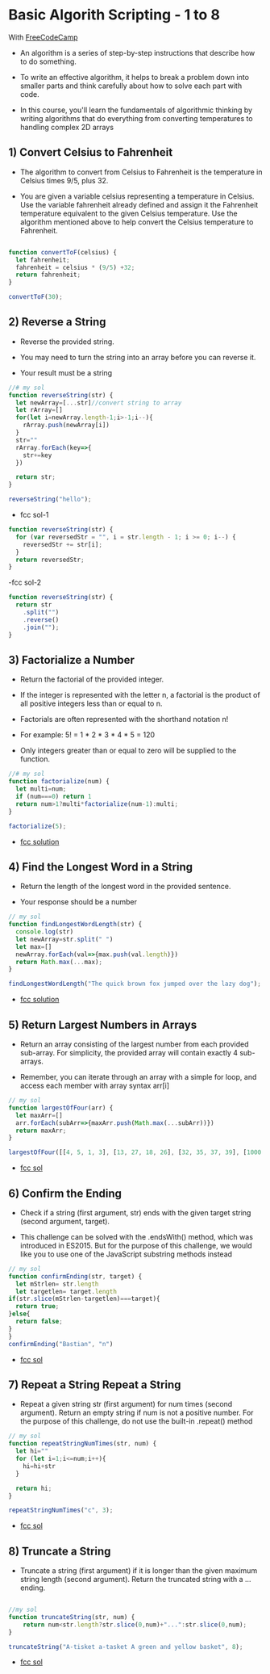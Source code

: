 # Basic Algorith Scripting -  1 to 8  #
With [FreeCodeCamp](https://freecodecamp.org)
 
- An algorithm is a series of step-by-step instructions that describe how to do something.

- To write an effective algorithm, it helps to break a problem down into smaller parts and think carefully about how to solve each part with code.

- In this course, you'll learn the fundamentals of algorithmic thinking by writing algorithms that do everything from converting temperatures to handling complex 2D arrays

## 1) Convert Celsius to Fahrenheit ##

- The algorithm to convert from Celsius to Fahrenheit is the temperature in Celsius times 9/5, plus 32.

- You are given a variable celsius representing a temperature in Celsius. Use the variable fahrenheit already defined and assign it the Fahrenheit temperature equivalent to the given Celsius temperature. Use the algorithm mentioned above to help convert the Celsius temperature to Fahrenheit.

```js

function convertToF(celsius) {
  let fahrenheit;
  fahrenheit = celsius * (9/5) +32;
  return fahrenheit;
}

convertToF(30);

```

## 2) Reverse a String ##

- Reverse the provided string.

- You may need to turn the string into an array before you can reverse it.

- Your result must be a string

```js
//# my sol
function reverseString(str) {
  let newArray=[...str]//convert string to array
  let rArray=[]
  for(let i=newArray.length-1;i>-1;i--){
    rArray.push(newArray[i])
  }
  str=""
  rArray.forEach(key=>{
    str+=key
  })

  return str;
}

reverseString("hello");

```

- fcc sol-1
```js
function reverseString(str) {
  for (var reversedStr = "", i = str.length - 1; i >= 0; i--) {
    reversedStr += str[i];
  }
  return reversedStr;
}
```

-fcc sol-2

```js
function reverseString(str) {
  return str
    .split("")
    .reverse()
    .join("");
}
```

## 3) Factorialize a Number ##

- Return the factorial of the provided integer.

- If the integer is represented with the letter n, a factorial is the product of all positive integers less than or equal to n.

- Factorials are often represented with the shorthand notation n!

- For example: 5! = 1 * 2 * 3 * 4 * 5 = 120

- Only integers greater than or equal to zero will be supplied to the function.

```js
//# my sol
function factorialize(num) {
  let multi=num;
  if (num===0) return 1
  return num>1?multi*factorialize(num-1):multi;
}

factorialize(5);

```

- [fcc solution](https://forum.freecodecamp.org/t/freecodecamp-challenge-guide-factorialize-a-number/16013)


## 4) Find the Longest Word in a String #

- Return the length of the longest word in the provided sentence.

- Your response should be a number

```js
// my sol
function findLongestWordLength(str) {
  console.log(str)
  let newArray=str.split(" ")
  let max=[]
  newArray.forEach(val=>{max.push(val.length)})
  return Math.max(...max);
}

findLongestWordLength("The quick brown fox jumped over the lazy dog");

```

- [fcc solution](https://forum.freecodecamp.org/t/freecodecamp-challenge-guide-find-the-longest-word-in-a-string/16015)

## 5) Return Largest Numbers in Arrays ##

- Return an array consisting of the largest number from each provided sub-array. For simplicity, the provided array will contain exactly 4 sub-arrays.

- Remember, you can iterate through an array with a simple for loop, and access each member with array syntax arr[i]

```js
// my sol
function largestOfFour(arr) {
  let maxArr=[]
  arr.forEach(subArr=>{maxArr.push(Math.max(...subArr))})
  return maxArr;
}

largestOfFour([[4, 5, 1, 3], [13, 27, 18, 26], [32, 35, 37, 39], [1000, 1001, 857, 1]]);

```

- [fcc sol](https://forum.freecodecamp.org/t/freecodecamp-challenge-guide-return-largest-numbers-in-arrays/16042)

## 6) Confirm the Ending ##

- Check if a string (first argument, str) ends with the given target string (second argument, target).

- This challenge can be solved with the .endsWith() method, which was introduced in ES2015. But for the purpose of this challenge, we would like you to use one of the JavaScript substring methods instead

```js
// my sol
function confirmEnding(str, target) {
  let mStrlen= str.length
  let targetlen= target.length
if(str.slice(mStrlen-targetlen)===target){
  return true;
}else{
  return false;
}
}
confirmEnding("Bastian", "n")

```

- [fcc sol](https://forum.freecodecamp.org/t/freecodecamp-challenge-guide-confirm-the-ending/16006)


## 7) Repeat a String Repeat a String ##

- Repeat a given string str (first argument) for num times (second argument). Return an empty string if num is not a positive number. For the purpose of this challenge, do not use the built-in .repeat() method

```js
// my sol
function repeatStringNumTimes(str, num) {
  let hi=""
  for (let i=1;i<=num;i++){
    hi=hi+str
  }

  return hi;
}

repeatStringNumTimes("c", 3);

```

- [fcc sol](https://forum.freecodecamp.org/t/freecodecamp-challenge-guide-repeat-a-string-repeat-a-string/16041)

##  8) Truncate a String ##

- Truncate a string (first argument) if it is longer than the given maximum string length (second argument). Return the truncated string with a ... ending.

```js

//my sol
function truncateString(str, num) {
    return num<str.length?str.slice(0,num)+"...":str.slice(0,num);
}

truncateString("A-tisket a-tasket A green and yellow basket", 8);

```

- [fcc sol](https://forum.freecodecamp.org/t/freecodecamp-challenge-guide-truncate-a-string/16089)




